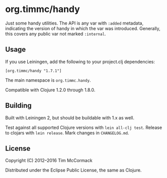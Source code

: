 # org.timmc/handy

Just some handy utilities. The API is any var with `:added` metadata,
indicating the version of handy in which the var was introduced.
Generally, this covers any public var not marked `:internal`.

## Usage

If you use Leiningen, add the following to your project.clj dependencies:

`[org.timmc/handy "1.7.1"]`

The main namespace is `org.timmc.handy`.

Compatible with Clojure 1.2.0 through 1.8.0.

## Building

Built with Leiningen 2, but should be buildable with 1.x as well.

Test against all supported Clojure versions with `lein all-clj
test`. Release to clojars with `lein release`. Mark changes in
`CHANGELOG.md`.

## License

Copyright (C) 2012–2016 Tim McCormack

Distributed under the Eclipse Public License, the same as Clojure.
